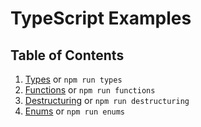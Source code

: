 # TypeScript Examples

## Table of Contents

1. [Types](./src/types.ts) or ``npm run types``
2. [Functions](./src/functions.ts) or ``npm run functions``
3. [Destructuring](./src/destructuring.ts) or ``npm run destructuring``
4. [Enums](./src/enums.ts) or ``npm run enums``
